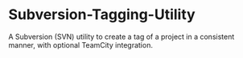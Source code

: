 Subversion-Tagging-Utility
==========================

A Subversion (SVN) utility to create a tag of a project in a consistent manner, with optional TeamCity integration. 
